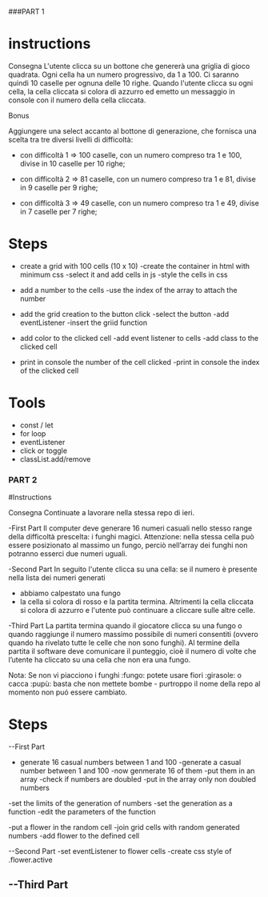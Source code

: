 ###PART 1

# instructions

Consegna
L'utente clicca su un bottone che genererà una griglia di gioco quadrata.
Ogni cella ha un numero progressivo, da 1 a 100.
Ci saranno quindi 10 caselle per ognuna delle 10 righe.
Quando l'utente clicca su ogni cella, la cella cliccata si colora di azzurro ed emetto un messaggio in console con il numero della cella cliccata.

Bonus

Aggiungere una select accanto al bottone di generazione, che fornisca una scelta tra tre diversi livelli di difficoltà:

- con difficoltà 1 => 100 caselle, con un numero compreso tra 1 e 100, divise in 10 caselle per 10 righe;

- con difficoltà 2 => 81 caselle, con un numero compreso tra 1 e 81, divise in 9 caselle per 9 righe;

- con difficoltà 3 => 49 caselle, con un numero compreso tra 1 e 49, divise in 7 caselle per 7 righe;

# Steps

- create a grid with 100 cells (10 x 10)
    -create the container in html with minimum css
    -select it and add cells in js
    -style the cells in css

- add a number to the cells
    -use the index of the array to attach the number

- add the grid creation to the button click
    -select the button
    -add eventListener
    -insert the griid function

- add color to the clicked cell
    -add event listener to cells
    -add class to the clicked cell

- print in console the number of the cell clicked
    -print in console the index of the clicked cell


# Tools

- const / let
- for loop
- eventListener
- click or toggle
- classList.add/remove


### PART 2

#Instructions

Consegna
Continuate a lavorare nella stessa repo di ieri.

-First Part
Il computer deve generare 16 numeri casuali nello stesso range della difficoltà prescelta: i funghi magici.
Attenzione: nella stessa cella può essere posizionato al massimo un fungo, perciò nell’array dei funghi non potranno esserci due numeri uguali.

-Second Part
In seguito l'utente clicca su una cella: se il numero è presente nella lista dei numeri generati
- abbiamo calpestato una fungo
- la cella si colora di rosso e la partita termina.
Altrimenti la cella cliccata si colora di azzurro e l'utente può continuare a cliccare sulle altre celle.

-Third Part
La partita termina quando il giocatore clicca su una fungo o quando raggiunge il numero massimo possibile di numeri consentiti (ovvero quando ha rivelato tutte le celle che non sono funghi).
Al termine della partita il software deve comunicare il punteggio, cioè il numero di volte che l’utente ha cliccato su una cella che non era una fungo.


Nota: Se non vi piacciono i funghi :fungo: potete usare fiori :girasole: o cacca  :pupù: basta che non mettete bombe - purtroppo il nome della repo al momento non puó essere cambiato.

# Steps

--First Part
- generate 16 casual numbers between 1 and 100
    -generate a casual number between 1 and 100
    -now genmerate 16 of them
    -put them in an array
    -check if numbers are doubled
    -put in the array only non doubled numbers

-set the limits of the generation of numbers
    -set the generation as a function
    -edit the parameters of the function

-put a flower in the random cell
    -join grid cells with random generated numbers
    -add flower to the defined cell

--Second Part
-set eventListener to flower cells
    -create css style of .flower.active

--Third Part
-
